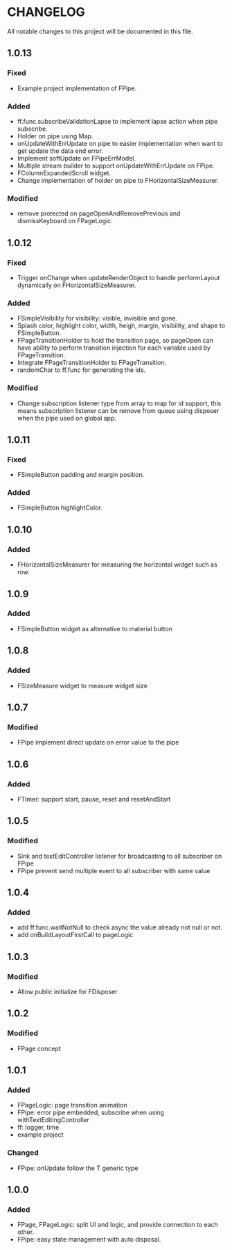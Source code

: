 # CHANGELOG
All notable changes to this project will be documented in this file.

## 1.0.13
### Fixed
* Example project implementation of FPipe.
### Added
* ff.func.subscribeValidationLapse<T> to implement lapse action when pipe subscribe.
* Holder on pipe using Map.
* onUpdateWithErrUpdate on pipe to easier implementation when want to get update the data end error.
* Implement softUpdate on FPipeErrModel.
* Multiple stream builder to support onUpdateWithErrUpdate on FPipe.
* FColumnExpandedScroll widget.
* Change implementation of holder on pipe to FHorizontalSizeMeasurer.
### Modified
* remove protected on pageOpenAndRemovePrevious and dismissKeyboard on FPageLogic.

## 1.0.12
### Fixed
* Trigger onChange when updateRenderObject to handle performLayout dynamically on FHorizontalSizeMeasurer.
### Added
* FSimpleVisibility for visibility: visible, invisible and gone.
* Splash color, highlight color, width, heigh, margin, visibility, and shape to FSimpleButton.
* FPageTransitionHolder to hold the transition page, so pageOpen can have ability to perform transition injection for each variable used by FPageTransition.
* Integrate FPageTransitionHolder to FPageTransition.
* randomChar to ff.func for generating the ids.
### Modified
* Change subscription listener type from array to map for id support, this means subscription listener can be remove from queue using disposer when the pipe used on global app.

## 1.0.11
### Fixed
* FSimpleButton padding and margin position.
### Added
* FSimpleButton highlightColor.

## 1.0.10
### Added
* FHorizontalSizeMeasurer for measuring the horizontal widget such as row.

## 1.0.9
### Added
* FSimpleButton widget as alternative to material button

## 1.0.8
### Added
* FSizeMeasure widget to measure widget size

## 1.0.7
### Modified
* FPipe implement direct update on error value to the pipe

## 1.0.6
### Added
* FTimer: support start, pause, reset and resetAndStart


## 1.0.5
### Modified
* Sink and textEditController listener for broadcasting to all subscriber on FPipe
* FPipe prevent send multiple event to all subscriber with same value


## 1.0.4
### Added
* add ff.func.waitNotNull to check async the value already not null or not.
* add onBuildLayoutFirstCall to pageLogic


## 1.0.3
### Modified
* Allow public initialize for FDisposer


## 1.0.2
### Modified
* FPage concept


## 1.0.1
### Added
* FPageLogic: page transition animation
* FPipe: error pipe embedded, subscribe when using withTextEditingController
* ff: logger, time
* example project

### Changed
* FPipe: onUpdate follow the T generic type


## 1.0.0
### Added
* FPage, FPageLogic: split UI and logic, and provide connection to each other.
* FPipe: easy state management with auto disposal.
